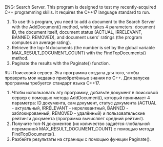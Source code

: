 ENG:
Search Server. 
This program is designed to test my recently-acquired C++ programming skills. 
It requires the C++17 language standard to run.

1) To use this program, you need to add a document to the Search Server with the AddDocument() method, which takes 4 parameters: document ID, the document itself, document status (ACTUAL, IRRELEVANT, BANNED, REMOVED), and document users' ratings (the program computes an average rating).
2) Retrieve the top-N documents (the number is set by the global variable MAX_RESULT_DOCUMENT_COUNT) with the FindTopDocuments() method.
3) Paginate the results with the Paginate() function.

RU:
Поисковой сервер. 
Эта программа создана для того, чтобы проверить мои недавно приобретённые знания по C++. 
Для запуска программы требуется стандарт языка C++17.

1) Чтобы использовать эту программу, добавьте документ в поисковой сервер с помощью метода AddDocument(), который принимает 4 параметра: ID документа, сам документ, статус документа (ACTUAL - актуальный, IRRELEVANT - нерелевантный, BANNED - заблокированный, REMOVED - удалённый) и пользовательские рейтинги документа (программа вычисляет средний рейтинг).
2) Получите топ-N документов (их количество задаётся глобальной переменной MAX_RESULT_DOCUMENT_COUNT) с помощью метода FindTopDocuments().
3) Разбейте результаты на страницы с помощью функции Paginate().
